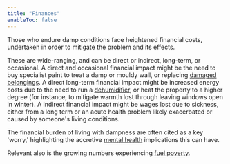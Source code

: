 ```yaml
---
title: "Finances"
enableToc: false
---
```


Those who endure damp conditions face heightened financial costs, undertaken in order to mitigate the problem and its effects.

These are wide-ranging, and can be direct or indirect, long-term, or occasional. A direct and occasional financial impact might be the need to buy specialist paint to treat a damp or mouldy wall, or replacing [damaged belongings](cause-effect-affect/damage-to-belongings). A direct long-term financial impact might be increased energy costs due to the need to run a [dehumidifier](cause-effect-affect/dehumidifier), or heat the property to a higher degree (for instance, to mitigate warmth lost through leaving windows open in winter). A indirect financial impact might be wages lost due to sickness, either from a long term or an acute health problem likely exacerbated or caused by someone's living conditions.

The financial burden of living with dampness are often cited as a key 'worry,' highlighting the accretive [mental health](cause-effect-affect/mental-health) implications this can have.

Relevant also is the growing numbers experiencing [fuel poverty](cause-effect-affect/fuel-poverty).
